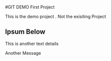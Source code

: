 #GIT DEMO First Project

This is the demo project . Not the exisiting Project

## Ipsum Below

This is another text details 


Another Message